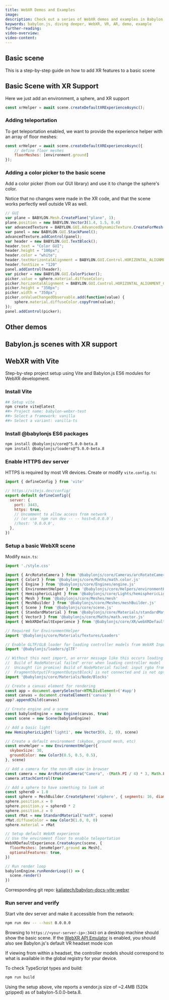 ```yaml
---
title: WebXR Demos and Examples
image: 
description: Check out a series of WebXR demos and examples in Babylon.js.
keywords: babylon.js, diving deeper, WebXR, VR, AR, demo, example
further-reading:
video-overview:
video-content:
---
```


## Basic scene

This is a step-by-step guide on how to add XR features to a basic scene

## Basic Scene with XR Support

Here we just add an environment, a sphere, and XR support

``` javascript
const xrHelper = await scene.createDefaultXRExperienceAsync();
```

<Playground id="#9K3MRA" title="Basic Scene With WebXR Support" description="Simple example of a basic scene with WebXR support."/>

### Adding teleportation

To get teleportation enabled, we want to provide the experience helper with an array of floor meshes:

``` javascript
const xrHelper = await scene.createDefaultXRExperienceAsync({
    // define floor meshes
    floorMeshes: [environment.ground]
});
```

<Playground id="#9K3MRA#1" title="Basic Scene With Teleportation" description="Simple example of a basic scene with teleportation enabled." isMain={true} category="VR/AR"/>

### Adding a color picker to the basic scene

Add a color picker (from our GUI library) and use it to change the sphere's color.

Notice that no changes were made in the XR code, and that the scene works perfectly well outside VR as well.

``` javascript
// GUI
var plane = BABYLON.Mesh.CreatePlane("plane", 1);
plane.position = new BABYLON.Vector3(1.4, 1.5, 0.4)
var advancedTexture = BABYLON.GUI.AdvancedDynamicTexture.CreateForMesh(plane);
var panel = new BABYLON.GUI.StackPanel();
advancedTexture.addControl(panel);
var header = new BABYLON.GUI.TextBlock();
header.text = "Color GUI";
header.height = "100px";
header.color = "white";
header.textHorizontalAlignment = BABYLON.GUI.Control.HORIZONTAL_ALIGNMENT_CENTER;
header.fontSize = "120"
panel.addControl(header);
var picker = new BABYLON.GUI.ColorPicker();
picker.value = sphere.material.diffuseColor;
picker.horizontalAlignment = BABYLON.GUI.Control.HORIZONTAL_ALIGNMENT_CENTER;
picker.height = "350px";
picker.width = "350px";
picker.onValueChangedObservable.add(function(value) {
    sphere.material.diffuseColor.copyFrom(value);
});
panel.addControl(picker);
```

<Playground id="#9K3MRA#2" title="WebXR Color Picker" description="Simple WebXR color picker example." isMain={true} category="VR/AR"/>

## Other demos
 
<Playground id="#PPM311#63" title="Goalkeeper Training" description="Goalkeeper Training" isMain={true} category="VR/AR"/>
<Playground id="#B922X8#19" title="Physics Playground" description="Physics Playground" isMain={true} category="VR/AR"/>

<Playground id="#F41V6N#139" title="A cylinder object is child of a controller" description="A cylinder object is child of a controller" isMain={true} category="VR/AR"/>  

<Playground id="#1FTUSC#29" title="Simply grabbing objects by controllers" description="Simply grabbing objects by controllers" isMain={true} category="VR/AR"/> 

## Babylon.js scenes with XR support

<Playground id="#JA1ND3#161" title="Mansion" description="Mansion Demo"/>
<Playground id="#TJIGQ1#3" title="Hill Valley" description="Hill Valley"/>
<Playground id="#JA1ND3#164" title="Espilit" description="Espilit"/>

## WebXR with Vite
Step-by-step project setup using Vite and Babylon.js ES6 modules for
WebXR development.

### Install Vite
```bash
## Setup vite
npm create vite@latest
##> Project name: babylon-webxr-test
##> Select a framework: vanilla
##> Select a variant: vanilla-ts
```

### Install @babylonjs ES6 packages
```bash
npm install @babylonjs/core@^5.0.0-beta.8
npm install @babylonjs/loaders@^5.0.0-beta.8
```

### Enable HTTPS dev server
HTTPS is required by most VR devices. Create or modify `vite.config.ts`:
```javascript
import { defineConfig } from 'vite'

// https://vitejs.dev/config/
export default defineConfig({
  server: {
    port: 3443,
    https: true,
    // Uncomment to allow access from network
    // (or use `npm run dev -- -- host=0.0.0.0`)
    //host: '0.0.0.0',
  },
})
```

### Setup a basic WebXR scene
Modify `main.ts`:
```javascript
import './style.css'

import { ArcRotateCamera } from '@babylonjs/core/Cameras/arcRotateCamera.js'
import { Color3 } from '@babylonjs/core/Maths/math.color.js'
import { Engine } from '@babylonjs/core/Engines/engine.js'
import { EnvironmentHelper } from '@babylonjs/core/Helpers/environmentHelper.js'
import { HemisphericLight } from '@babylonjs/core/Lights/hemisphericLight.js'
import { Mesh } from '@babylonjs/core/Meshes/mesh'
import { MeshBuilder } from '@babylonjs/core/Meshes/meshBuilder.js'
import { Scene } from '@babylonjs/core/scene.js'
import { StandardMaterial } from '@babylonjs/core/Materials/standardMaterial.js'
import { Vector3 } from '@babylonjs/core/Maths/math.vector.js'
import { WebXRDefaultExperience } from '@babylonjs/core/XR/webXRDefaultExperience.js'

// Required for EnvironmentHelper
import '@babylonjs/core/Materials/Textures/Loaders'

// Enable GLTF/GLB loader for loading controller models from WebXR Input registry
import '@babylonjs/loaders/glTF'

// Without this next import, an error message like this occurs loading controller models:
//  Build of NodeMaterial failed" error when loading controller model
//  Uncaught (in promise) Build of NodeMaterial failed: input rgba from block
//  FragmentOutput[FragmentOutputBlock] is not connected and is not optional.
import '@babylonjs/core/Materials/Node/Blocks'

// Create a canvas element for rendering
const app = document.querySelector<HTMLDivElement>('#app')
const canvas = document.createElement('canvas')
app?.appendChild(canvas)

// Create engine and a scene
const babylonEngine = new Engine(canvas, true)
const scene = new Scene(babylonEngine)

// Add a basic light
new HemisphericLight('light1', new Vector3(0, 2, 0), scene)

// Create a default environment (skybox, ground mesh, etc)
const envHelper = new EnvironmentHelper({
  skyboxSize: 30,
  groundColor: new Color3(0.5, 0.5, 0.5),
}, scene)

// Add a camera for the non-VR view in browser
const camera = new ArcRotateCamera("Camera", -(Math.PI / 4) * 3, Math.PI / 4, 10, new Vector3(0, 0, 0), scene);
camera.attachControl(true)

// Add a sphere to have something to look at
const sphereD = 1.0
const sphere = MeshBuilder.CreateSphere('xSphere', { segments: 16, diameter: sphereD }, scene)
sphere.position.x = 0
sphere.position.y = sphereD * 2
sphere.position.z = 0
const rMat = new StandardMaterial("matR", scene)
rMat.diffuseColor = new Color3(1.0, 0, 0)
sphere.material = rMat

// Setup default WebXR experience
// Use the enviroment floor to enable teleportation
WebXRDefaultExperience.CreateAsync(scene, {
  floorMeshes: [envHelper?.ground as Mesh],
  optionalFeatures: true,
})

// Run render loop
babylonEngine.runRenderLoop(() => {
  scene.render()
})
```

Corresponding git repo: [kaliatech/babylon-docs-vite-webxr](https://github.com/kaliatech/babylon-docs-vite-webxr)

### Run server and verify
Start vite dev server and make it accessible from the network:
```bash
npm run dev -- --host 0.0.0.0
```

Browsing to `https://<your-server-ip>:3443` on a desktop machine should show the basic scene. If
the [WebXR API Emulator](https://github.com/MozillaReality/WebXR-emulator-extension) is enabled, you
should also see Babylon.js's default VR headset mode icon

If viewing from within a headset, the controller models should correspond to what is available in the global 
registry for your device.

To check TypeScript types and build:
```bash
npm run build
```
Using the setup above, vite reports a vendor.js size of ~2.4MB (520k gzipped) as of babylon-5.0.0-beta.8.

